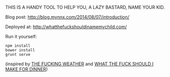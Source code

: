 THIS IS A HANDY TOOL TO HELP YOU, A LAZY BASTARD, NAME YOUR KID.


Blog post: http://blog.mynnx.com/2014/08/07/introduction/

Deployed at: http://whatthefuckshouldinamemychild.com/

Run it yourself:

```
npm install
bower install
grunt serve
```

(inspired by [THE FUCKING WEATHER](http://thefuckingweather.com/) and [WHAT THE FUCK SHOULD I MAKE FOR DINNER](http://whatthefuckshouldimakefordinner.com/))
